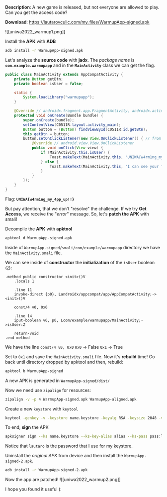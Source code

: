 **Description**: A new game is released, but not everyone are allowed to play. Can you get the access code?

**Download**: https://lautarovculic.com/my_files/WarmupApp-signed.apk

![[uniwa2022_warmup1.png]]

Install the **APK** with **ADB**
```bash
adb install -r WarmupApp-signed.apk
```

Let's analyze the **source code** with **jadx**.
The *package name* is **`com.example.warmupapp`** and in the **`MainActivity`** class we can get the flag.
```java
public class MainActivity extends AppCompatActivity {
    private Button getBtn;
    private boolean isUser = false;

    static {
        System.loadLibrary("warmupapp");
    }

    @Override // androidx.fragment.app.FragmentActivity, androidx.activity.ComponentActivity, androidx.core.app.ComponentActivity, android.app.Activity
    protected void onCreate(Bundle bundle) {
        super.onCreate(bundle);
        setContentView(C0511R.layout.activity_main);
        Button button = (Button) findViewById(C0511R.id.getBtn);
        this.getBtn = button;
        button.setOnClickListener(new View.OnClickListener() { // from class: com.example.warmupapp.MainActivity.1
            @Override // android.view.View.OnClickListener
            public void onClick(View view) {
                if (MainActivity.this.isUser) {
                    Toast.makeText(MainActivity.this, "UNIWA{w4rm1ng_my_4pp_up!!}", 0).show();
                } else {
                    Toast.makeText(MainActivity.this, "I can see your face through the camera. You are not chosen to play this game.", 0).show();
                }
            }
        });
    }
}
```

Flag: **`UNIWA{w4rm1ng_my_4pp_up!!}`**

But pay attention, that we don't "resolve" the challenge.
If we try **Get Access**, we receive the "*error*" message.
So, let's **patch the APK** with smali!

Decompile the **APK** with **apktool**
```bash
apktool d WarmupApp-signed.apk
```

Inside of `WarmupApp-signed/smali/com/example/warmupapp` directory we have the `MainActivity.smali` file.

We can see inside of **constructor** the **initialization** of the `isUser` boolean (`Z`):
```smali
.method public constructor <init>()V
    .locals 1

    .line 11
    invoke-direct {p0}, Landroidx/appcompat/app/AppCompatActivity;-><init>()V

    const/4 v0, 0x0

    .line 14
    iput-boolean v0, p0, Lcom/example/warmupapp/MainActivity;->isUser:Z

    return-void
.end method
```
We have the line `const/4 v0, 0x0`
`0x0` -> False
`0x1` -> True

Set to `0x1` and save the `MainActivity.smali` file.
Now it's **rebuild** time!
Go back until directory dropped by apktool and then, rebuild:
```bash
apktool b WarmupApp-signed
```
A new APK is generated in `WarmupApp-signed/dist/`

Now we need use `zipalign` for resources:
```bash
zipalign -v -p 4 WarmupApp-signed.apk WarmupApp-aligned.apk
```

Create a new `keystore` with `keytool`
```bash
keytool -genkey -v -keystore name.keystore -keyalg RSA -keysize 2048 -validity 10000 -alias alias
```

To end, **sign** the APK
```bash
apksigner sign --ks name.keystore --ks-key-alias alias --ks-pass pass:lautaro --key-pass pass:lautaro --out WarmupApp-signed-2.apk WarmupApp-aligned.apk
```
Notice that `lautaro` is the password that I use for my keystore.

Uninstall the *original APK* from device and then install the `WarmupApp-signed-2.apk`.
```bash
adb install -r WarmupApp-signed-2.apk
```

Now the app are patched!
![[uniwa2022_warmup2.png]]

I hope you found it useful (: